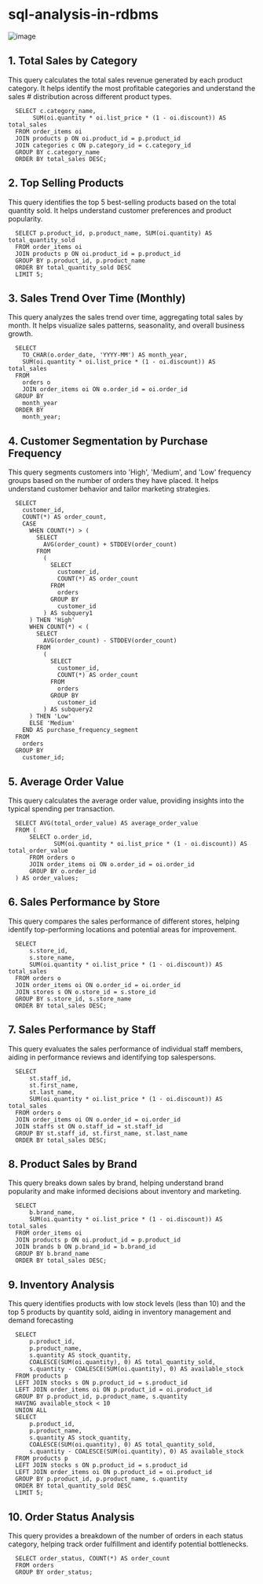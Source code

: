# sql-analysis-in-rdbms

![image](https://github.com/user-attachments/assets/eb690a7b-2d1e-4cbb-b582-f9b1fd712a39)

## 1. Total Sales by Category
This query calculates the total sales revenue generated by each product category. It helps identify the most profitable categories and understand the sales # distribution across different product types.

      SELECT c.category_name, 
           SUM(oi.quantity * oi.list_price * (1 - oi.discount)) AS total_sales
      FROM order_items oi
      JOIN products p ON oi.product_id = p.product_id
      JOIN categories c ON p.category_id = c.category_id
      GROUP BY c.category_name
      ORDER BY total_sales DESC;


## 2. Top Selling Products
This query identifies the top 5 best-selling products based on the total quantity sold. It helps understand customer preferences and product popularity.

      SELECT p.product_id, p.product_name, SUM(oi.quantity) AS total_quantity_sold
      FROM order_items oi
      JOIN products p ON oi.product_id = p.product_id
      GROUP BY p.product_id, p.product_name
      ORDER BY total_quantity_sold DESC
      LIMIT 5;
 

## 3. Sales Trend Over Time (Monthly)
This query analyzes the sales trend over time, aggregating total sales by month. It helps visualize sales patterns, seasonality, and overall business growth.

      SELECT
        TO_CHAR(o.order_date, 'YYYY-MM') AS month_year,
        SUM(oi.quantity * oi.list_price * (1 - oi.discount)) AS total_sales
      FROM
        orders o
        JOIN order_items oi ON o.order_id = oi.order_id
      GROUP BY
        month_year
      ORDER BY
        month_year;


## 4. Customer Segmentation by Purchase Frequency
This query segments customers into 'High', 'Medium', and 'Low' frequency groups based on the number of orders they have placed. It helps understand customer behavior and tailor marketing strategies.

      SELECT
        customer_id,
        COUNT(*) AS order_count,
        CASE
          WHEN COUNT(*) > (
            SELECT
              AVG(order_count) + STDDEV(order_count)
            FROM
              (
                SELECT
                  customer_id,
                  COUNT(*) AS order_count
                FROM
                  orders
                GROUP BY
                  customer_id
              ) AS subquery1
          ) THEN 'High'
          WHEN COUNT(*) < (
            SELECT
              AVG(order_count) - STDDEV(order_count)
            FROM
              (
                SELECT
                  customer_id,
                  COUNT(*) AS order_count
                FROM
                  orders
                GROUP BY
                  customer_id
              ) AS subquery2
          ) THEN 'Low'
          ELSE 'Medium'
        END AS purchase_frequency_segment
      FROM
        orders
      GROUP BY
        customer_id;
 

## 5. Average Order Value
This query calculates the average order value, providing insights into the typical spending per transaction.

      SELECT AVG(total_order_value) AS average_order_value
      FROM (
          SELECT o.order_id, 
                 SUM(oi.quantity * oi.list_price * (1 - oi.discount)) AS total_order_value
          FROM orders o
          JOIN order_items oi ON o.order_id = oi.order_id
          GROUP BY o.order_id
      ) AS order_values;
 

## 6. Sales Performance by Store
This query compares the sales performance of different stores, helping identify top-performing locations and potential areas for improvement.

      SELECT 
          s.store_id,
          s.store_name,
          SUM(oi.quantity * oi.list_price * (1 - oi.discount)) AS total_sales
      FROM orders o
      JOIN order_items oi ON o.order_id = oi.order_id
      JOIN stores s ON o.store_id = s.store_id
      GROUP BY s.store_id, s.store_name
      ORDER BY total_sales DESC;


## 7. Sales Performance by Staff
This query evaluates the sales performance of individual staff members, aiding in performance reviews and identifying top salespersons.

      SELECT 
          st.staff_id,
          st.first_name,
          st.last_name,
          SUM(oi.quantity * oi.list_price * (1 - oi.discount)) AS total_sales
      FROM orders o
      JOIN order_items oi ON o.order_id = oi.order_id
      JOIN staffs st ON o.staff_id = st.staff_id
      GROUP BY st.staff_id, st.first_name, st.last_name
      ORDER BY total_sales DESC;


## 8. Product Sales by Brand
This query breaks down sales by brand, helping understand brand popularity and make informed decisions about inventory and marketing.

      SELECT 
          b.brand_name,
          SUM(oi.quantity * oi.list_price * (1 - oi.discount)) AS total_sales
      FROM order_items oi
      JOIN products p ON oi.product_id = p.product_id
      JOIN brands b ON p.brand_id = b.brand_id
      GROUP BY b.brand_name
      ORDER BY total_sales DESC;
 

## 9. Inventory Analysis
This query identifies products with low stock levels (less than 10) and the top 5 products by quantity sold, aiding in inventory management and demand forecasting

      SELECT 
          p.product_id,
          p.product_name,
          s.quantity AS stock_quantity,
          COALESCE(SUM(oi.quantity), 0) AS total_quantity_sold,
          s.quantity - COALESCE(SUM(oi.quantity), 0) AS available_stock
      FROM products p
      LEFT JOIN stocks s ON p.product_id = s.product_id
      LEFT JOIN order_items oi ON p.product_id = oi.product_id
      GROUP BY p.product_id, p.product_name, s.quantity
      HAVING available_stock < 10 
      UNION ALL
      SELECT 
          p.product_id,
          p.product_name,
          s.quantity AS stock_quantity,
          COALESCE(SUM(oi.quantity), 0) AS total_quantity_sold,
          s.quantity - COALESCE(SUM(oi.quantity), 0) AS available_stock
      FROM products p
      LEFT JOIN stocks s ON p.product_id = s.product_id
      LEFT JOIN order_items oi ON p.product_id = oi.product_id
      GROUP BY p.product_id, p.product_name, s.quantity
      ORDER BY total_quantity_sold DESC
      LIMIT 5;


## 10. Order Status Analysis
This query provides a breakdown of the number of orders in each status category, helping track order fulfillment and identify potential bottlenecks.

      SELECT order_status, COUNT(*) AS order_count
      FROM orders
      GROUP BY order_status; 
